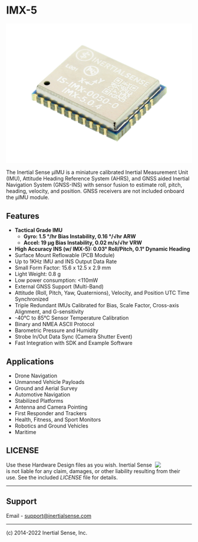 # IMX-5

![IMX-5](Images/IMX_5.0_400w.jpg)

The Inertial Sense µIMU is a miniature calibrated Inertial Measurement Unit (IMU), Attitude Heading Reference System (AHRS), and GNSS aided Inertial Navigation System (GNSS-INS) with sensor fusion to estimate roll, pitch, heading, velocity, and position.  GNSS receivers are not included onboard the µIMU module.

## Features

- **Tactical Grade IMU**
  - **Gyro: 1.5 °/hr Bias Instability, 0.16 °/√hr ARW**
  - **Accel: 19 µg Bias Instability, 0.02 m/s/√hr VRW**
- **High Accuracy INS (w/ IMX-5):  0.03° Roll/Pitch, 0.1° Dynamic Heading** 
- Surface Mount Reflowable (PCB Module)
- Up to 1KHz IMU and INS Output Data Rate
- Small Form Factor:  15.6 x 12.5 x 2.9 mm
- Light Weight:  0.8 g
- Low power consumption:  <110mW
- External GNSS Support (Multi-Band)
- Attitude (Roll, Pitch, Yaw, Quaternions), Velocity, and Position UTC Time Synchronized
- Triple Redundant IMUs Calibrated for Bias, Scale Factor, Cross-axis Alignment, and G-sensitivity
- -40°C to 85°C Sensor Temperature Calibration
- Binary and NMEA ASCII Protocol
- Barometric Pressure and Humidity
- Strobe In/Out Data Sync (Camera Shutter Event) 
- Fast Integration with SDK and Example Software

## Applications

- Drone Navigation
- Unmanned Vehicle Payloads
- Ground and Aerial Survey
- Automotive Navigation
- Stabilized Platforms
- Antenna and Camera Pointing
- First Responder and Trackers
- Health, Fitness, and Sport Monitors
- Robotics and Ground Vehicles
- Maritime

## LICENSE

<img src="https://www.oshwa.org/wp-content/uploads/2014/03/oshw-logo.svg" width="100" align="right" />

Use these Hardware Design files as you wish.  Inertial Sense is not liable for any claim, damages, or other liability resulting from their use.  See the included *LICENSE* file for details.

------

## Support

Email - support@inertialsense.com

------

(c) 2014-2022 Inertial Sense, Inc.

